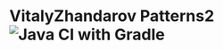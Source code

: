 # VitalyZhandarov Patterns2 ![Java CI with Gradle](https://github.com/VitalyZhandarov/Patterns2/actions/workflows/gradle.yml/badge.svg?event=push)
